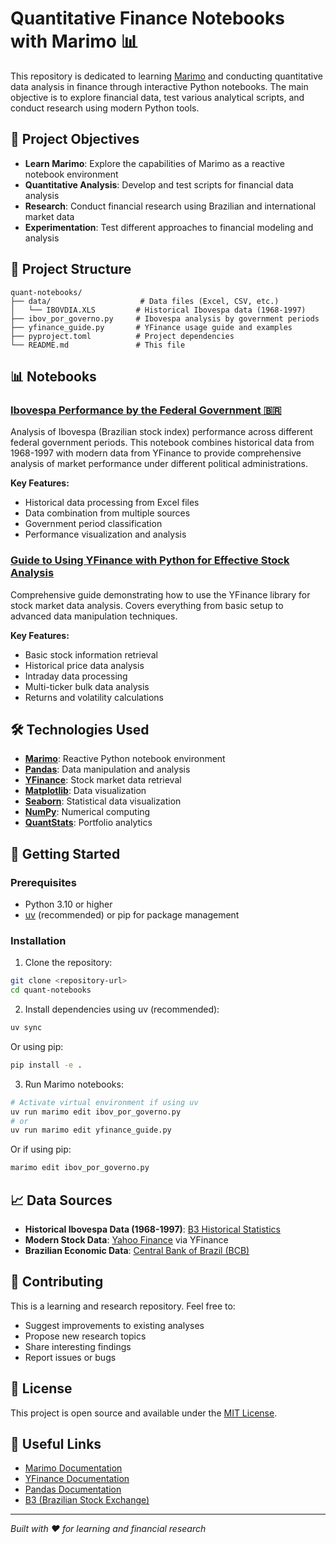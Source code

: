 # Quantitative Finance Notebooks with Marimo 📊

This repository is dedicated to learning [Marimo](https://marimo.io/) and conducting quantitative data analysis in finance through interactive Python notebooks. The main objective is to explore financial data, test various analytical scripts, and conduct research using modern Python tools.

## 🎯 Project Objectives

- **Learn Marimo**: Explore the capabilities of Marimo as a reactive notebook environment
- **Quantitative Analysis**: Develop and test scripts for financial data analysis
- **Research**: Conduct financial research using Brazilian and international market data
- **Experimentation**: Test different approaches to financial modeling and analysis

## 📁 Project Structure

```
quant-notebooks/
├── data/                    # Data files (Excel, CSV, etc.)
│   └── IBOVDIA.XLS         # Historical Ibovespa data (1968-1997)
├── ibov_por_governo.py     # Ibovespa analysis by government periods
├── yfinance_guide.py       # YFinance usage guide and examples
├── pyproject.toml          # Project dependencies
└── README.md               # This file
```

## 📊 Notebooks

### [Ibovespa Performance by the Federal Government 🇧🇷](./ibov_por_governo.py)
Analysis of Ibovespa (Brazilian stock index) performance across different federal government periods. This notebook combines historical data from 1968-1997 with modern data from YFinance to provide comprehensive analysis of market performance under different political administrations.

**Key Features:**
- Historical data processing from Excel files
- Data combination from multiple sources
- Government period classification
- Performance visualization and analysis

### [Guide to Using YFinance with Python for Effective Stock Analysis](./yfinance_guide.py)
Comprehensive guide demonstrating how to use the YFinance library for stock market data analysis. Covers everything from basic setup to advanced data manipulation techniques.

**Key Features:**
- Basic stock information retrieval
- Historical price data analysis
- Intraday data processing
- Multi-ticker bulk data analysis
- Returns and volatility calculations

## 🛠️ Technologies Used

- **[Marimo](https://marimo.io/)**: Reactive Python notebook environment
- **[Pandas](https://pandas.pydata.org/)**: Data manipulation and analysis
- **[YFinance](https://github.com/ranaroussi/yfinance)**: Stock market data retrieval
- **[Matplotlib](https://matplotlib.org/)**: Data visualization
- **[Seaborn](https://seaborn.pydata.org/)**: Statistical data visualization
- **[NumPy](https://numpy.org/)**: Numerical computing
- **[QuantStats](https://github.com/ranaroussi/quantstats)**: Portfolio analytics

## 🚀 Getting Started

### Prerequisites

- Python 3.10 or higher
- [uv](https://docs.astral.sh/uv/) (recommended) or pip for package management

### Installation

1. Clone the repository:
```bash
git clone <repository-url>
cd quant-notebooks
```

2. Install dependencies using uv (recommended):
```bash
uv sync
```

Or using pip:
```bash
pip install -e .
```

3. Run Marimo notebooks:
```bash
# Activate virtual environment if using uv
uv run marimo edit ibov_por_governo.py
# or
uv run marimo edit yfinance_guide.py
```

Or if using pip:
```bash
marimo edit ibov_por_governo.py
```

## 📈 Data Sources

- **Historical Ibovespa Data (1968-1997)**: [B3 Historical Statistics](https://www.b3.com.br/en_us/market-data-and-indices/indexes/broad-indexes/indice-ibovespa-ibovespa-historic-statistics.htm)
- **Modern Stock Data**: [Yahoo Finance](https://finance.yahoo.com/) via YFinance
- **Brazilian Economic Data**: [Central Bank of Brazil (BCB)](https://www.bcb.gov.br/)

## 🤝 Contributing

This is a learning and research repository. Feel free to:

- Suggest improvements to existing analyses
- Propose new research topics
- Share interesting findings
- Report issues or bugs

## 📝 License

This project is open source and available under the [MIT License](LICENSE).

## 🔗 Useful Links

- [Marimo Documentation](https://docs.marimo.io/)
- [YFinance Documentation](https://github.com/ranaroussi/yfinance)
- [Pandas Documentation](https://pandas.pydata.org/docs/)
- [B3 (Brazilian Stock Exchange)](https://www.b3.com.br/)

---

*Built with ❤️ for learning and financial research*